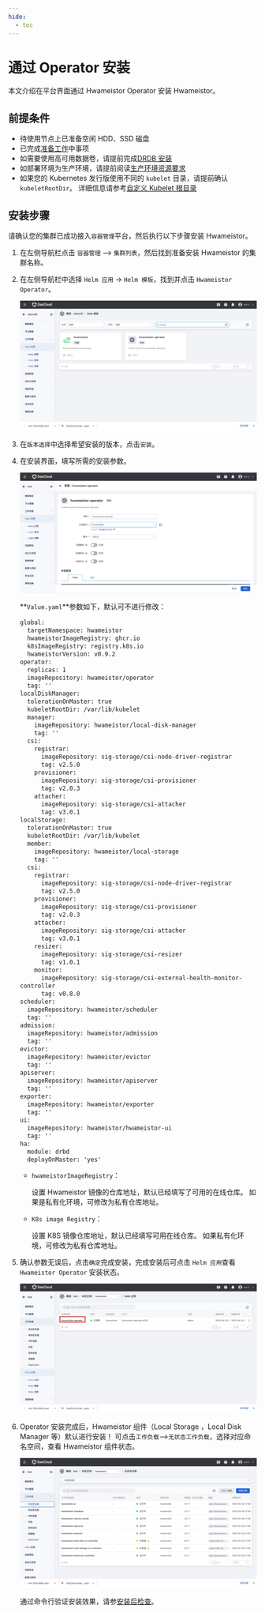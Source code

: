 ```yaml
---
hide:
  - toc
---
```


# 通过 Operator 安装

本文介绍在平台界面通过 Hwameistor Operator 安装 Hwameistor。

## 前提条件

- 待使用节点上已准备空闲 HDD、SSD 磁盘
- 已完成[准备工作](prereq.md)中事项
- 如需要使用高可用数据卷，请提前完成[DRDB 安装](drbdinstall.md)
- 如部署环境为生产环境，请提前阅读[生产环境资源要求](proresource.md)
- 如果您的 Kubernetes 发行版使用不同的 `kubelet` 目录，请提前确认 `kubeletRootDir`。
  详细信息请参考[自定义 Kubelet 根目录](customized-kubelet.md)

## 安装步骤

请确认您的集群已成功接入`容器管理`平台，然后执行以下步骤安装 Hwameistor。

1. 在左侧导航栏点击 `容器管理` —> `集群列表`，然后找到准备安装 Hwameistor 的集群名称。

2. 在左侧导航栏中选择 `Helm 应用` -> `Helm 模板`，找到并点击 `Hwameistor Operator`。

    ![点击](../../images/operator1.jpg)

3. 在`版本选择`中选择希望安装的版本，点击`安装`。

4. 在安装界面，填写所需的安装参数。

    ![Operator02](../../images/operator2.jpg)

    **`Value.yaml`**参数如下，默认可不进行修改：

    ```
    global:
      targetNamespace: hwameistor
      hwameistorImageRegistry: ghcr.io
      k8sImageRegistry: registry.k8s.io
      hwameistorVersion: v0.9.2
    operator:
      replicas: 1
      imageRepository: hwameistor/operator
      tag: ''
    localDiskManager:
      tolerationOnMaster: true
      kubeletRootDir: /var/lib/kubelet
      manager:
        imageRepository: hwameistor/local-disk-manager
        tag: ''
      csi:
        registrar:
          imageRepository: sig-storage/csi-node-driver-registrar
          tag: v2.5.0
        provisioner:
          imageRepository: sig-storage/csi-provisioner
          tag: v2.0.3
        attacher:
          imageRepository: sig-storage/csi-attacher
          tag: v3.0.1
    localStorage:
      tolerationOnMaster: true
      kubeletRootDir: /var/lib/kubelet
      member:
        imageRepository: hwameistor/local-storage
        tag: ''
      csi:
        registrar:
          imageRepository: sig-storage/csi-node-driver-registrar
          tag: v2.5.0
        provisioner:
          imageRepository: sig-storage/csi-provisioner
          tag: v2.0.3
        attacher:
          imageRepository: sig-storage/csi-attacher
          tag: v3.0.1
        resizer:
          imageRepository: sig-storage/csi-resizer
          tag: v1.0.1
        monitor:
          imageRepository: sig-storage/csi-external-health-monitor-controller
          tag: v0.8.0
    scheduler:
      imageRepository: hwameistor/scheduler
      tag: ''
    admission:
      imageRepository: hwameistor/admission
      tag: ''
    evictor:
      imageRepository: hwameistor/evictor
      tag: ''
    apiserver:
      imageRepository: hwameistor/apiserver
      tag: ''
    exporter:
      imageRepository: hwameistor/exporter
      tag: ''
    ui:
      imageRepository: hwameistor/hwameistor-ui
      tag: ''
    ha:
      module: drbd
      deployOnMaster: 'yes'
    ```

    -  `hwameistorImageRegistry`：

        设置 Hwameistor 镜像的仓库地址，默认已经填写了可用的在线仓库。
        如果是私有化环境，可修改为私有仓库地址。

    -  `K8s image Registry`：

        设置 K8S 镜像仓库地址，默认已经填写可用在线仓库。
        如果私有化环境，可修改为私有仓库地址。

5. 确认参数无误后，点击`确定`完成安装，完成安装后可点击 `Helm 应用`查看 `Hwameistor Operator` 安装状态。

    ![Operator03](../../images/operator3.jpg)

6. Operator 安装完成后，Hwameistor 组件（Local Storage ，Local Disk Manager 等）默认进行安装！
   可点击`工作负载`-->`无状态工作负载`，选择对应命名空间，查看 Hwameistor 组件状态。

    ![hwameistor 状态](../../images/operator4.jpg)

    通过命令行验证安装效果，请参[安装后检查](./post-check.md)。
